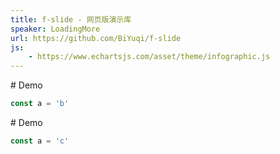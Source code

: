 ```yaml
---
title: f-slide - 网页版演示库
speaker: LoadingMore
url: https://github.com/BiYuqi/f-slide
js:
    - https://www.echartsjs.com/asset/theme/infographic.js
---
```


<slide class="dark puple" image="test__url" :class="child">
# Demo

```js
const a = 'b'
```
</slide>

<slide>
# Demo

```js
const a = 'c'
```
</slide>
